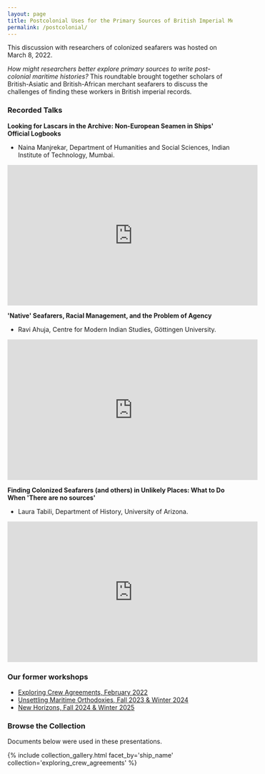 ```yaml
---
layout: page
title: Postcolonial Uses for the Primary Sources of British Imperial Merchant Seafarers in the 19th & 20th Centuries Roundtable
permalink: /postcolonial/
---
```


This discussion with researchers of colonized seafarers was hosted on March 8, 2022.

_How might researchers better explore primary sources to write post-colonial maritime histories?_ This roundtable brought together scholars of British-Asiatic and British-African merchant seafarers to discuss the challenges of finding these workers in British imperial records.

### Recorded Talks

**Looking for Lascars in the Archive: Non-European Seamen in Ships' Official Logbooks**
- Naina Manjrekar, Department of Humanities and Social Sciences, Indian Institute of Technology, Mumbai.

<iframe width="560" height="315" src="https://www.youtube.com/embed/FiQbbivMvmc" title="YouTube video player" frameborder="0" allow="accelerometer; autoplay; clipboard-write; encrypted-media; gyroscope; picture-in-picture" allowfullscreen></iframe>

<br>

**'Native' Seafarers, Racial Management, and the Problem of Agency**
- Ravi Ahuja, Centre for Modern Indian Studies, Göttingen University.

<iframe width="560" height="315" src="https://www.youtube.com/embed/E2z3gT9vjMQ" title="YouTube video player" frameborder="0" allow="accelerometer; autoplay; clipboard-write; encrypted-media; gyroscope; picture-in-picture" allowfullscreen></iframe>

<br>

**Finding Colonized Seafarers (and others) in Unlikely Places: What to Do When 'There are no sources'**
- Laura Tabili, Department of History, University of Arizona.

<iframe width="560" height="315" src="https://www.youtube.com/embed/JxcgC5pllCQ" title="YouTube video player" frameborder="0" allow="accelerometer; autoplay; clipboard-write; encrypted-media; gyroscope; picture-in-picture" allowfullscreen></iframe>

<br>

### Our former workshops

- [Exploring Crew Agreements, February 2022](https://maritimeworkshops.com/expcrewagreements/)
- [Unsettling Maritime Orthodoxies, Fall 2023 & Winter 2024](https://maritimeworkshops.com/orthodoxies/)
- [New Horizons, Fall 2024 & Winter 2025](https://maritimeworkshops.com/newhorizons/)

### Browse the Collection

Documents below were used in these presentations.

{% include collection_gallery.html facet_by='ship_name' collection='exploring_crew_agreements' %}
